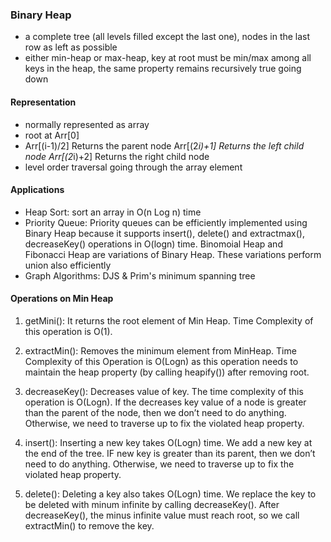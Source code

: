 ### Binary Heap

- a complete tree (all levels filled except the last one), nodes in the last row as left as possible
- either min-heap or max-heap, key at root must be min/max among all keys in the heap, the same property remains recursively true going down

#### Representation
- normally represented as array
- root at Arr[0]
- Arr[(i-1)/2]	Returns the parent node
  Arr[(2*i)+1]	Returns the left child node
  Arr[(2*i)+2]	Returns the right child node
- level order traversal going through the array element

#### Applications
- Heap Sort: sort an array in O(n Log n) time
- Priority Queue: Priority queues can be efficiently implemented using Binary Heap because it supports insert(), delete() and extractmax(), decreaseKey() operations in O(logn) time. Binomoial Heap and Fibonacci Heap are variations of Binary Heap. These variations perform union also efficiently
- Graph Algorithms: DJS & Prim's minimum spanning tree

#### Operations on Min Heap
1) getMini(): It returns the root element of Min Heap. Time Complexity of this operation is O(1).

2) extractMin(): Removes the minimum element from MinHeap. Time Complexity of this Operation is O(Logn) as this operation needs to maintain the heap property (by calling heapify()) after removing root.

3) decreaseKey(): Decreases value of key. The time complexity of this operation is O(Logn). If the decreases key value of a node is greater than the parent of the node, then we don’t need to do anything. Otherwise, we need to traverse up to fix the violated heap property.

4) insert(): Inserting a new key takes O(Logn) time. We add a new key at the end of the tree. IF new key is greater than its parent, then we don’t need to do anything. Otherwise, we need to traverse up to fix the violated heap property.

5) delete(): Deleting a key also takes O(Logn) time. We replace the key to be deleted with minum infinite by calling decreaseKey(). After decreaseKey(), the minus infinite value must reach root, so we call extractMin() to remove the key.


